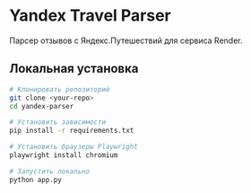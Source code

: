 # Yandex Travel Parser

Парсер отзывов с Яндекс.Путешествий для сервиса Render.

## Локальная установка

```bash
# Клонировать репозиторий
git clone <your-repo>
cd yandex-parser

# Установить зависимости
pip install -r requirements.txt

# Установить браузеры Playwright
playwright install chromium

# Запустить локально
python app.py